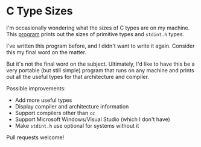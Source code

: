 # C Type Sizes

I'm occasionally wondering what the sizes of C types are on my machine. This
[program](./main.c) prints out the sizes of primitive types and `stdint.h`
types.

I've written this program before, and I didn't want to write it again. Consider
this my final word on the matter.

But it's not the final word on the subject. Ultimately, I'd like to have this be
a very portable (but still simple) program that runs on any machine and prints
out all the useful types for that architecture and compiler.

Possible improvements:

* Add more useful types
* Display compiler and architecture information
* Support compilers other than `cc`
* Support Microsoft Windows/Visual Studio (which I don't have)
* Make `stdint.h` use optional for systems without it

Pull requests welcome!
